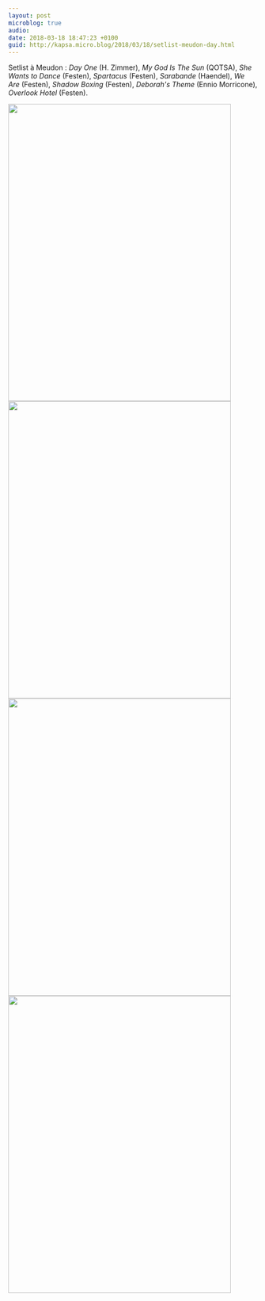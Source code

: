 ```yaml
---
layout: post
microblog: true
audio: 
date: 2018-03-18 18:47:23 +0100
guid: http://kapsa.micro.blog/2018/03/18/setlist-meudon-day.html
---
```

Setlist à Meudon : _Day One_ (H. Zimmer), _My God Is The Sun_ (QOTSA), _She Wants to Dance_ (Festen), _Spartacus_ (Festen), _Sarabande_ (Haendel), _We Are_ (Festen), _Shadow Boxing_ (Festen), _Deborah's Theme_ (Ennio Morricone), _Overlook Hotel_ (Festen).

<img src="http://www.jeankapsa.com/uploads/2018/b09d10e320.jpg" width="450" height="600" /><img src="http://www.jeankapsa.com/uploads/2018/9676c1d134.jpg" width="450" height="600" /><img src="http://www.jeankapsa.com/uploads/2018/11644d7f67.jpg" width="450" height="600" /><img src="http://www.jeankapsa.com/uploads/2018/01b401a3f0.jpg" width="450" height="600" />
